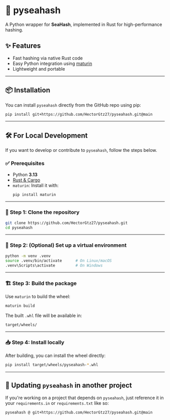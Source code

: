 # 🦀 pyseahash

A Python wrapper for **SeaHash**, implemented in Rust for high-performance hashing.

## ✨ Features

- Fast hashing via native Rust code
- Easy Python integration using [maturin](https://github.com/PyO3/maturin)
- Lightweight and portable

---

## 📦 Installation

You can install `pyseahash` directly from the GitHub repo using pip:

```bash
pip install git+https://github.com/HectorGtz27/pyseahash.git@main
```

---

## 🛠 For Local Development

If you want to develop or contribute to `pyseahash`, follow the steps below.

### ✅ Prerequisites

- Python **3.13**
- [Rust & Cargo](https://rustup.rs/)
- `maturin`:
  Install it with:
  ```bash
  pip install maturin
  ```

---

### 📁 Step 1: Clone the repository

```bash
git clone https://github.com/HectorGtz27/pyseahash.git
cd pyseahash
```

---

### 🧪 Step 2: (Optional) Set up a virtual environment

```bash
python -m venv .venv
source .venv/bin/activate      # On Linux/macOS
.venv\Scripts\activate         # On Windows
```

---

### 🏗️ Step 3: Build the package

Use `maturin` to build the wheel:

```bash
maturin build
```

The built `.whl` file will be available in:

```
target/wheels/
```

---

### 📥 Step 4: Install locally

After building, you can install the wheel directly:

```bash
pip install target/wheels/pyseahash-*.whl
```

---

## 🔄 Updating `pyseahash` in another project

If you're working on a project that depends on `pyseahash`, just reference it in your `requirements.in` or `requirements.txt` like so:

```text
pyseahash @ git+https://github.com/HectorGtz27/pyseahash.git@main
```
